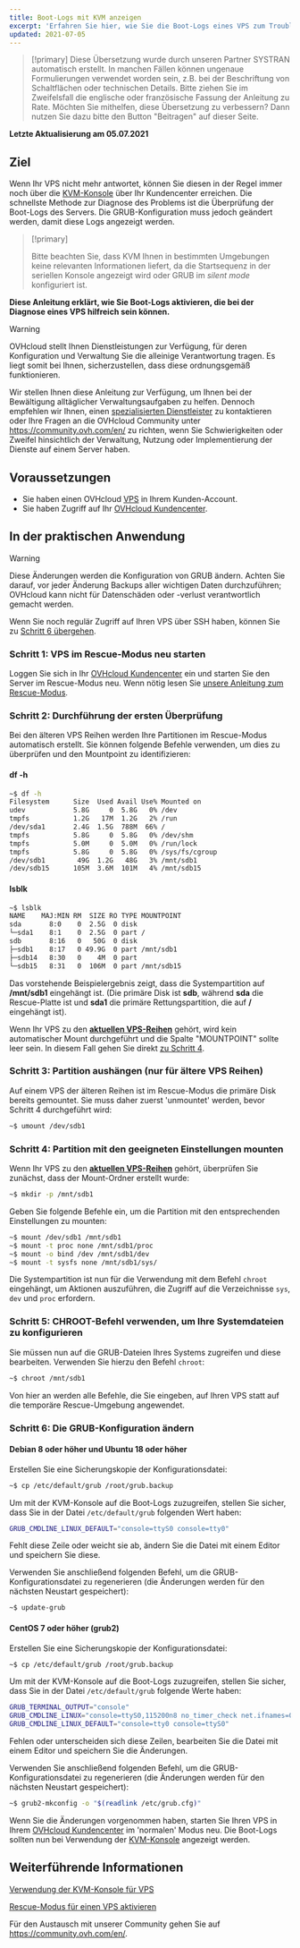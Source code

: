 ```yaml
---
title: Boot-Logs mit KVM anzeigen
excerpt: 'Erfahren Sie hier, wie Sie die Boot-Logs eines VPS zum Troubleshooting aktivieren'
updated: 2021-07-05
---
```


> [!primary]
> Diese Übersetzung wurde durch unseren Partner SYSTRAN automatisch erstellt. In manchen Fällen können ungenaue Formulierungen verwendet worden sein, z.B. bei der Beschriftung von Schaltflächen oder technischen Details. Bitte ziehen Sie im Zweifelsfall die englische oder französische Fassung der Anleitung zu Rate. Möchten Sie mithelfen, diese Übersetzung zu verbessern? Dann nutzen Sie dazu bitte den Button "Beitragen" auf dieser Seite.
>

**Letzte Aktualisierung am 05.07.2021**

## Ziel

Wenn Ihr VPS nicht mehr antwortet, können Sie diesen in der Regel immer noch über die [KVM-Konsole](/pages/cloud/vps/using_kvm_for_vps) über Ihr Kundencenter erreichen. Die schnellste Methode zur Diagnose des Problems ist die Überprüfung der Boot-Logs des Servers. Die GRUB-Konfiguration muss jedoch geändert werden, damit diese Logs angezeigt werden. 

> [!primary]
>
> Bitte beachten Sie, dass KVM Ihnen in bestimmten Umgebungen keine relevanten Informationen liefert, da die Startsequenz in der seriellen Konsole angezeigt wird oder GRUB im *silent mode* konfiguriert ist.
>

**Diese Anleitung erklärt, wie Sie Boot-Logs aktivieren, die bei der Diagnose eines VPS hilfreich sein können.**

> [!warning]
>
> OVHcloud stellt Ihnen Dienstleistungen zur Verfügung, für deren Konfiguration und Verwaltung Sie die alleinige Verantwortung tragen. Es liegt somit bei Ihnen, sicherzustellen, dass diese ordnungsgemäß funktionieren.
> 
> Wir stellen Ihnen diese Anleitung zur Verfügung, um Ihnen bei der Bewältigung alltäglicher Verwaltungsaufgaben zu helfen. Dennoch empfehlen wir Ihnen, einen [spezialisierten Dienstleister](https://partner.ovhcloud.com/de/directory/) zu kontaktieren oder Ihre Fragen an die OVHcloud Community unter <https://community.ovh.com/en/> zu richten, wenn Sie Schwierigkeiten oder Zweifel hinsichtlich der Verwaltung, Nutzung oder Implementierung der Dienste auf einem Server haben.
> 

## Voraussetzungen

- Sie haben einen OVHcloud [VPS](https://www.ovhcloud.com/de/vps/) in Ihrem Kunden-Account.
- Sie haben Zugriff auf Ihr [OVHcloud Kundencenter](https://www.ovh.com/auth/?action=gotomanager&from=https://www.ovh.de/&ovhSubsidiary=de).

## In der praktischen Anwendung

> [!warning]
>
> Diese Änderungen werden die Konfiguration von GRUB ändern. Achten Sie darauf, vor jeder Änderung Backups aller wichtigen Daten durchzuführen; OVHcloud kann nicht für Datenschäden oder -verlust verantwortlich gemacht werden.
>

Wenn Sie noch regulär Zugriff auf Ihren VPS über SSH haben, können Sie zu [Schritt 6 übergehen](#step6).

### Schritt 1: VPS im Rescue-Modus neu starten

Loggen Sie sich in Ihr [OVHcloud Kundencenter](https://www.ovh.com/auth/?action=gotomanager&from=https://www.ovh.de/&ovhSubsidiary=de) ein und starten Sie den Server im Rescue-Modus neu. Wenn nötig lesen Sie [unsere Anleitung zum Rescue-Modus](/pages/cloud/vps/rescue).

### Schritt 2: Durchführung der ersten Überprüfung

Bei den älteren VPS Reihen werden Ihre Partitionen im Rescue-Modus automatisch erstellt. Sie können folgende Befehle verwenden, um dies zu überprüfen und den Mountpoint zu identifizieren:

#### **df -h**

```sh
~$ df -h
Filesystem      Size  Used Avail Use% Mounted on
udev            5.8G     0  5.8G   0% /dev
tmpfs           1.2G   17M  1.2G   2% /run
/dev/sda1       2.4G  1.5G  788M  66% /
tmpfs           5.8G     0  5.8G   0% /dev/shm
tmpfs           5.0M     0  5.0M   0% /run/lock
tmpfs           5.8G     0  5.8G   0% /sys/fs/cgroup
/dev/sdb1        49G  1.2G   48G   3% /mnt/sdb1
/dev/sdb15      105M  3.6M  101M   4% /mnt/sdb15
```

#### **lsblk**

```sh
~$ lsblk
NAME    MAJ:MIN RM  SIZE RO TYPE MOUNTPOINT
sda       8:0    0  2.5G  0 disk
└─sda1    8:1    0  2.5G  0 part /
sdb       8:16   0   50G  0 disk
├─sdb1    8:17   0 49.9G  0 part /mnt/sdb1
├─sdb14   8:30   0    4M  0 part
└─sdb15   8:31   0  106M  0 part /mnt/sdb15
```

Das vorstehende Beispielergebnis zeigt, dass die Systempartition auf **/mnt/sdb1** eingehängt ist. (Die primäre Disk ist **sdb**, während **sda** die Rescue-Platte ist und **sda1** die primäre Rettungspartition, die auf **/** eingehängt ist).

Wenn Ihr VPS zu den [**aktuellen VPS-Reihen**](https://www.ovhcloud.com/de/vps/) gehört, wird kein automatischer Mount durchgeführt und die Spalte "MOUNTPOINT" sollte leer sein. In diesem Fall gehen Sie direkt [zu Schritt 4](#step4).

### Schritt 3: Partition aushängen (nur für ältere VPS Reihen)

Auf einem VPS der älteren Reihen ist im Rescue-Modus die primäre Disk bereits gemountet. Sie muss daher zuerst 'unmountet' werden, bevor Schritt 4 durchgeführt wird:

```sh
~$ umount /dev/sdb1
```

### Schritt 4: Partition mit den geeigneten Einstellungen mounten <a name="step4"></a>

Wenn Ihr VPS zu den [**aktuellen VPS-Reihen**](https://www.ovhcloud.com/de/vps/) gehört, überprüfen Sie zunächst, dass der Mount-Ordner erstellt wurde:

```sh
~$ mkdir -p /mnt/sdb1
```

Geben Sie folgende Befehle ein, um die Partition mit den entsprechenden Einstellungen zu mounten:

```sh
~$ mount /dev/sdb1 /mnt/sdb1
~$ mount -t proc none /mnt/sdb1/proc
~$ mount -o bind /dev /mnt/sdb1/dev
~$ mount -t sysfs none /mnt/sdb1/sys/
```

Die Systempartition ist nun für die Verwendung mit dem Befehl `chroot` eingehängt, um Aktionen auszuführen, die Zugriff auf die Verzeichnisse `sys`, `dev` und `proc` erfordern.

### Schritt 5: CHROOT-Befehl verwenden, um Ihre Systemdateien zu konfigurieren

Sie müssen nun auf die GRUB-Dateien Ihres Systems zugreifen und diese bearbeiten. Verwenden Sie hierzu den Befehl `chroot`:

```sh
~$ chroot /mnt/sdb1
```

Von hier an werden alle Befehle, die Sie eingeben, auf Ihren VPS statt auf die temporäre Rescue-Umgebung angewendet.

### Schritt 6: Die GRUB-Konfiguration ändern <a name="step6"></a>

#### **Debian 8 oder höher und Ubuntu 18 oder höher**

Erstellen Sie eine Sicherungskopie der Konfigurationsdatei:

```sh
~$ cp /etc/default/grub /root/grub.backup
```

Um mit der KVM-Konsole auf die Boot-Logs zuzugreifen, stellen Sie sicher, dass Sie in der Datei `/etc/default/grub` folgenden Wert haben:

```sh
GRUB_CMDLINE_LINUX_DEFAULT="console=ttyS0 console=tty0"
```

Fehlt diese Zeile oder weicht sie ab, ändern Sie die Datei mit einem Editor und speichern Sie diese.

Verwenden Sie anschließend folgenden Befehl, um die GRUB-Konfigurationsdatei zu regenerieren (die Änderungen werden für den nächsten Neustart gespeichert):

```sh
~$ update-grub
```

#### **CentOS 7 oder höher (grub2)**

Erstellen Sie eine Sicherungskopie der Konfigurationsdatei:

```sh
~$ cp /etc/default/grub /root/grub.backup
```

Um mit der KVM-Konsole auf die Boot-Logs zuzugreifen, stellen Sie sicher, dass Sie in der Datei `/etc/default/grub` folgende Werte haben:

```sh
GRUB_TERMINAL_OUTPUT="console"
GRUB_CMDLINE_LINUX="console=ttyS0,115200n8 no_timer_check net.ifnames=0 crashkernel=auto rhgb"
GRUB_CMDLINE_LINUX_DEFAULT="console=tty0 console=ttyS0"
```

Fehlen oder unterscheiden sich diese Zeilen, bearbeiten Sie die Datei mit einem Editor und speichern Sie die Änderungen.

Verwenden Sie anschließend folgenden Befehl, um die GRUB-Konfigurationsdatei zu regenerieren (die Änderungen werden für den nächsten Neustart gespeichert):

```sh
~$ grub2-mkconfig -o "$(readlink /etc/grub.cfg)"
```

Wenn Sie die Änderungen vorgenommen haben, starten Sie Ihren VPS in Ihrem [OVHcloud Kundencenter](https://www.ovh.com/auth/?action=gotomanager&from=https://www.ovh.de/&ovhSubsidiary=de) im 'normalen' Modus neu. Die Boot-Logs sollten nun bei Verwendung der [KVM-Konsole](/pages/cloud/vps/using_kvm_for_vps) angezeigt werden.

## Weiterführende Informationen

[Verwendung der KVM-Konsole für VPS](/pages/cloud/vps/using_kvm_for_vps)

[Rescue-Modus für einen VPS aktivieren](/pages/cloud/vps/rescue)

Für den Austausch mit unserer Community gehen Sie auf <https://community.ovh.com/en/>.
